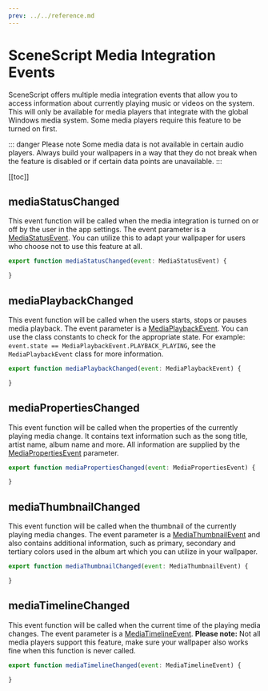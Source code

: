 ```yaml
---
prev: ../../reference.md
---
```


# SceneScript Media Integration Events

SceneScript offers multiple media integration events that allow you to access information about currently playing music or videos on the system. This will only be available for media players that integrate with the global Windows media system. Some media players require this feature to be turned on first.

::: danger Please note
Some media data is not available in certain audio players. Always build your wallpapers in a way that they do not break when the feature is disabled or if certain data points are unavailable.
:::

[[toc]]

## mediaStatusChanged

This event function will be called when the media integration is turned on or off by the user in the app settings. The event parameter is a [MediaStatusEvent](/wallpaper-engine-docs/scene/scenescript/reference/class/MediaStatusEvent). You can utilize this to adapt your wallpaper for users who choose not to use this feature at all.

```js
export function mediaStatusChanged(event: MediaStatusEvent) {

}
```

## mediaPlaybackChanged

This event function will be called when the users starts, stops or pauses media playback. The event parameter is a [MediaPlaybackEvent](/wallpaper-engine-docs/scene/scenescript/reference/class/MediaPlaybackEvent). You can use the class constants to check for the appropriate state. For example: `event.state == MediaPlaybackEvent.PLAYBACK_PLAYING`, see the `MediaPlaybackEvent` class for more information.

```js
export function mediaPlaybackChanged(event: MediaPlaybackEvent) {

}
```

## mediaPropertiesChanged

This event function will be called when the properties of the currently playing media change. It contains text information such as the song title, artist name, album name and more. All information are supplied by the [MediaPropertiesEvent](/wallpaper-engine-docs/scene/scenescript/reference/class/MediaPropertiesEvent) parameter.

```js
export function mediaPropertiesChanged(event: MediaPropertiesEvent) {

}
```

## mediaThumbnailChanged

This event function will be called when the thumbnail of the currently playing media changes. The event parameter is a [MediaThumbnailEvent](/wallpaper-engine-docs/scene/scenescript/reference/class/MediaThumbnailEvent) and also contains additional information, such as primary, secondary and tertiary colors used in the album art which you can utilize in your wallpaper.

```js
export function mediaThumbnailChanged(event: MediaThumbnailEvent) {

}
```

## mediaTimelineChanged

This event function will be called when the current time of the playing media changes. The event parameter is a [MediaTimelineEvent](/wallpaper-engine-docs/scene/scenescript/reference/class/MediaTimelineEvent). **Please note:** Not all media players support this feature, make sure your wallpaper also works fine when this function is never called.

```js
export function mediaTimelineChanged(event: MediaTimelineEvent) {

}
```